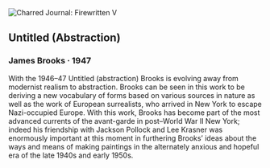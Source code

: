 <div class="artwork-of-the-day">
  <div class="container">
    <div class="img-wrapper">
      <img
        src="https://uploads8.wikiart.org/images/james-brooks/untitled-abstraction-1947.jpg"
        alt="Charred Journal: Firewritten V" />
    </div>
    <div class="artwork-detail">
      <div class="artwork-origin"> 
        <h2 class="artwork-name">Untitled (Abstraction)</h2>
        <h3 class="artist">
          James Brooks
                    ·  1947
        </h3>
      </div>
      <p class="description">
        <span class="artwork-description-text ng-binding" ng-bind-html="viewModel.ArtworkOfTheDay.Description | unsafe">With the 1946–47 Untitled (abstraction) Brooks is evolving away from modernist realism to abstraction. Brooks can be seen in this work to be deriving a new vocabulary of forms based on various sources in nature as well as the work of European surrealists, who arrived in New York to escape Nazi-occupied Europe. With this work, Brooks has become part of the most advanced currents of the avant-garde in post–World War II New York; indeed his friendship with Jackson Pollock and Lee Krasner was enormously important at this moment in furthering Brooks’ ideas about the ways and means of making paintings in the alternately anxious and hopeful era of the late 1940s and early 1950s.</span>
                        <div class="text-shadow-container" ng-show="showShadow" style=""></div>
      </p>
    </div>
  </div>

</div>
